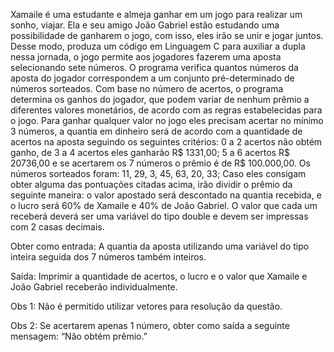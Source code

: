 Xamaile é uma estudante e almeja ganhar em um jogo para realizar um sonho, viajar. Ela e seu amigo João Gabriel estão estudando uma possibilidade de ganharem o jogo, com isso, eles irão se unir e jogar juntos. Desse modo,
produza um código em Linguagem C para auxiliar a dupla nessa jornada, o jogo permite aos jogadores fazerem uma aposta selecionando sete números. O programa verifica quantos números da aposta do jogador correspondem a 
um conjunto pré-determinado de números sorteados. Com base no número de acertos, o programa determina os ganhos do jogador, que podem variar de nenhum prêmio a diferentes valores monetários, de acordo com as regras 
estabelecidas para o jogo. Para ganhar qualquer valor no jogo eles precisam acertar no mínimo 3 números, a quantia em dinheiro será de acordo com a quantidade de acertos na aposta seguindo 
os seguintes critérios: 0 a 2 acertos não obtém ganho, de 3 a 4 acertos eles ganharão R$ 1331,00; 5 a 6 acertos R$ 20736,00 e se acertarem os 7 números o prêmio é de R$ 100.000,00. 
Os números sorteados foram: 11, 29, 3, 45, 63, 20, 33; Caso eles consigam obter alguma das pontuações citadas acima, irão dividir o prêmio da seguinte maneira: o valor apostado será descontado na quantia recebida,
e o lucro será 60% de Xamaile e 40% de João Gabriel. O valor que cada um receberá deverá ser uma variável do tipo double e devem ser impressas com 2 casas decimais.

Obter como entrada: A quantia da aposta utilizando uma variável do tipo inteira seguida dos 7 números também inteiros.

Saída: Imprimir a quantidade de acertos, o lucro e o valor que Xamaile e João Gabriel receberão individualmente.

Obs 1: Não é permitido utilizar vetores para resolução da questão.

Obs 2: Se acertarem apenas 1 número, obter como saída a seguinte mensagem: “Não obtém prêmio.”
